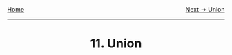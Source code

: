 <div style="display: flex; justify-content: space-between">
<a href="../C++.md">Home</a>
<br/>
<a href="./11. Union - C++.md">Next -> Union</a>
</div>

<hr/>

<h1 style = "text-align:center">11. Union</h1>